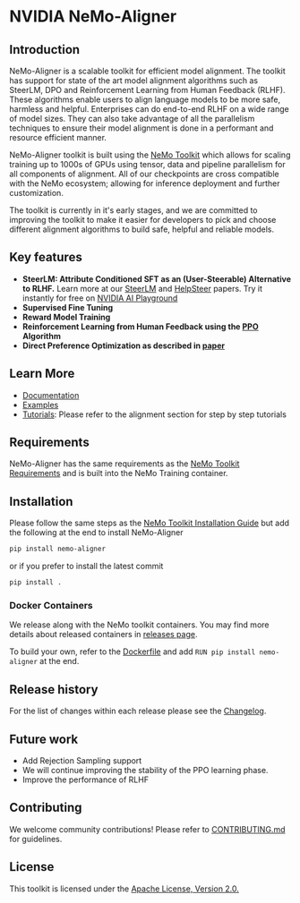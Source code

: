 # NVIDIA NeMo-Aligner

## Introduction

NeMo-Aligner is a scalable toolkit for efficient model alignment. The toolkit has support for state of the art model alignment algorithms such as SteerLM, DPO and Reinforcement Learning from Human Feedback (RLHF). These algorithms enable users to align language models to be more safe, harmless and helpful. Enterprises can do end-to-end RLHF on a wide range of model sizes. They can also take advantage of all the parallelism techniques to ensure their model alignment is done in a performant and resource efficient manner.

NeMo-Aligner toolkit is built using the [NeMo Toolkit](https://github.com/NVIDIA/NeMo) which allows for scaling training up to 1000s of GPUs using tensor, data and pipeline parallelism for all components of alignment. All of our checkpoints are cross compatible with the NeMo ecosystem; allowing for inference deployment and further customization.

The toolkit is currently in it's early stages, and we are committed to improving the toolkit to make it easier for developers to pick and choose different alignment algorithms to build safe, helpful and reliable models.

## Key features

* **SteerLM: Attribute Conditioned SFT as an (User-Steerable) Alternative to RLHF.** Learn more at our [SteerLM](https://arxiv.org/abs/2310.05344) and [HelpSteer](https://arxiv.org/abs/2311.09528) papers. Try it instantly for free on [NVIDIA AI Playground](https://catalog.ngc.nvidia.com/orgs/nvidia/teams/ai-foundation/models/llama2-70b-steerlm)
* **Supervised Fine Tuning**
* **Reward Model Training**
* **Reinforcement Learning from Human Feedback using the [PPO](https://arxiv.org/pdf/1707.06347.pdf) Algorithm**
* **Direct Preference Optimization as described in [paper](https://arxiv.org/abs/2305.18290)**

## Learn More
* [Documentation](./docs/README.md)
* [Examples](./examples/nlp/gpt/)
* [Tutorials](https://docs.nvidia.com/nemo-framework/user-guide/latest/index.html): Please refer to the alignment section for step by step tutorials

## Requirements
NeMo-Aligner has the same requirements as the [NeMo Toolkit Requirements](https://github.com/NVIDIA/NeMo#requirements) and is built into the NeMo Training container.

## Installation
Please follow the same steps as the [NeMo Toolkit Installation Guide](https://github.com/NVIDIA/NeMo#installation) but add the following at the end to install NeMo-Aligner
```bash
pip install nemo-aligner
```
or if you prefer to install the latest commit
```bash
pip install .
```

### Docker Containers

We release along with the NeMo toolkit containers. You may find more details about released containers in [releases page](https://github.com/NVIDIA/NeMo-Aligner/releases).

To build your own, refer to the [Dockerfile](https://github.com/NVIDIA/NeMo/blob/main/Dockerfile) and add `RUN pip install nemo-aligner` at the end.

## Release history

For the list of changes within each release please see the [Changelog](CHANGELOG.md).

## Future work
- Add Rejection Sampling support
- We will continue improving the stability of the PPO learning phase.
- Improve the performance of RLHF

## Contributing
We welcome community contributions! Please refer to [CONTRIBUTING.md](CONTRIBUTING.md) for guidelines.

## License
This toolkit is licensed under the [Apache License, Version 2.0.](LICENSE)
